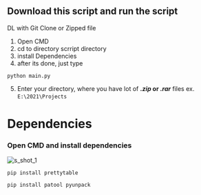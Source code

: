## Download this script and run the script
DL with Git Clone or Zipped file
1. Open CMD
2. cd to directory scrript directory
3. install Dependencies
4. after its done, just type 
```
python main.py
```
5. Enter your directory, where you have lot of **_.zip_ or _.rar_** files ex. `E:\2021\Projects`

# Dependencies
### Open CMD and install dependencies
![s_shot_1](https://user-images.githubusercontent.com/83360104/142511397-72951e73-8267-4311-bbdf-40663b20e635.png)


```
pip install prettytable
```
```
pip install patool pyunpack
```

